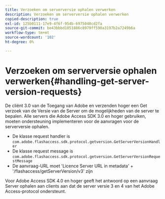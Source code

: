 ```yaml
---
title: Verzoeken om serverversie ophalen verwerken
description: Verzoeken om serverversie ophalen verwerken
copied-description: true
exl-id: 125b0111-17e9-4f6f-954b-6975048cd2fa
source-git-commit: be43bbbd1051886c8979ff590a3197b2a7249b6a
workflow-type: tm+mt
source-wordcount: '102'
ht-degree: 0%

---
```


# Verzoeken om serverversie ophalen verwerken{#handling-get-server-version-requests}

De cliënt 3.0 van de Toegang van Adobe en verzenden hoger een Get verzoek van de Versie van de Server om de mogelijkheden van de server te bepalen. Alle servers die Adobe Access SDK 3.0 en hoger gebruiken, moeten ondersteuning implementeren voor de aanvragen voor de serverversie ophalen.

* De klasse request handler is `com.adobe.flashaccess.sdk.protocol.getversion.GetServerVersionHandler`
* De klasse request message is `com.adobe.flashaccess.sdk.protocol.getversion.GetServerVersionRequestMessage`
* De aanvraag-URL moet &#39;Licence Server URL in metadata&#39; + &#39;/flashaccess/getServerVersion/v3&#39; zijn

Voor Adobe Access SDK 4.0 en hoger geeft het antwoord op een aanvraag Server ophalen aan clients aan dat de server versie 3 en 4 van het Adobe Access-protocol ondersteunt.
